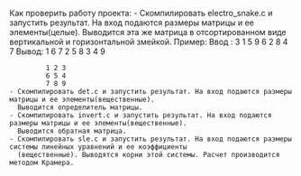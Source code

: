 Как проверить работу проекта:
    - Скомпилировать electro_snake.c и запустить результат. На вход подаются размеры матрицы и ее элементы(целые).
      Выводится эта же матрица в отсортированном виде вертикальной и горизонтальной змейкой. Пример:
      Ввод : 3 1 5
             9 6 2
             8 4 7
      Вывод: 1 6 7
             2 5 8
             3 4 9

             1 2 3
             6 5 4
             7 8 9
    - Скомпилировать det.c и запустить результат. На вход подаются размеры матрицы и ее элементы(вещественные).
      Выводится определитель матрицы.
    - Скомпилировать invert.c и запустить результат. На вход подаются размеры матрицы и ее элементы(вещественные).
      Выводится обратная матрица.
    - Скомпилировать sle.c и запустить результат. На вход подаются размеры системы линейных уравнений и ее коэффициенты
      (вещественные). Выводятся корни этой системы. Расчет производится методом Крамера.
      